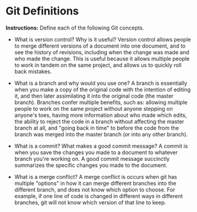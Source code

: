 # Git Definitions

**Instructions:** Define each of the following Git concepts.

* What is version control?  Why is it useful? 
Version control allows people to merge different versions of a document into one document, and to see the history of revisions, including when the change was made and who made the change.  This is useful because it allows multiple people to work in tandem on the same project, and allows us to quickly roll back mistakes.

* What is a branch and why would you use one?
A branch is essentially when you make a copy of the original code with the intention of editing it, and then later assimilating it into the original code (the master branch). Branches confer multiple benefits, such as: allowing multiple people to work on the same project without anyone stepping on anyone's toes, having more information about who made which edits, the ability to reject the code in a branch without affecting the master branch at all, and "going back in time" to before the code from the branch was merged into the master branch (or into any other branch).

* What is a commit? What makes a good commit message?
A commit is when you save the changes you made to a document to whatever branch you're working on.  A good commit message succinctly summarizes the specific changes you made to the document.

* What is a merge conflict?
A merge conflict is occurs when git has multiple "options" in how it can merge different branches into the different branch, and does not know which option to choose.  For example, if one line of code is changed in different ways in different branches, git will not know which version of that line to keep.
